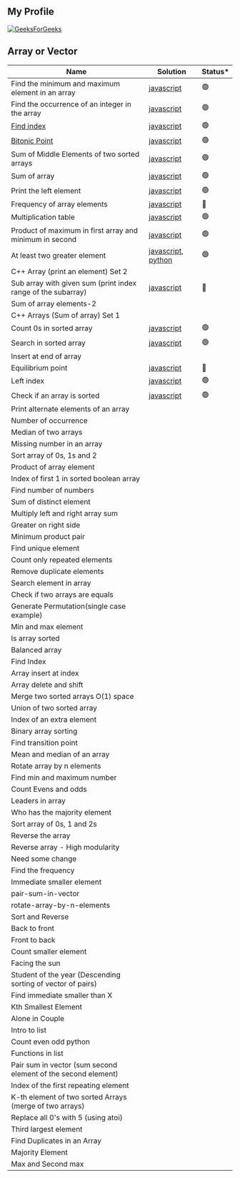 ## My Profile
[![GeeksForGeeks](https://img.shields.io/badge/GeeksforGeeks-gray?style=for-the-badge&logo=geeksforgeeks&logoColor=35914c)](https://www.geeksforgeeks.org/user/deryaantvgm7/)

## Array or Vector

| Name                                                           | Solution | Status* |
|----------------------------------------------------------------| -------- | ------- |
| Find the minimum and maximum element in an array                                                    |    [javascript](https://github.com/D-Antonelli/mentorship_with_davide/blob/main/javascript/min_and_max_in_array.js)           |  🟢   |
| Find the occurrence of an integer in the array                                                    |   [javascript](https://github.com/D-Antonelli/mentorship_with_davide/blob/main/javascript/find_the_frequency.js)              |  🟢   |
| [Find index](https://practice.geeksforgeeks.org/problems/find-index4752/1?page=1&difficulty[]=-2&status[]=unsolved&sortBy=submissions)                                                     |             [javascript](https://github.com/D-Antonelli/mentorship_with_davide/blob/main/javascript/find_index.js)   |  🟢   |
| [Bitonic Point](https://www.geeksforgeeks.org/problems/maximum-value-in-a-bitonic-array3001/1?page=1&company%5B%5D=Amazon&curated%5B%5D=8&sortBy=submissions)                                                  |              [javascript](https://github.com/D-Antonelli/mentorship_with_davide/blob/main/javascript/bitonic_point.js)  | 🟢 | 
| Sum of Middle Elements of two sorted arrays                    |   [javascript](https://github.com/D-Antonelli/mentorship_with_davide/blob/main/javascript/sum_of_middle_elements_of_two_sorted_arrays.js)             | 🟢 |
| Sum of array                                                    |   [javascript](https://github.com/D-Antonelli/mentorship_with_davide/blob/main/javascript/sum_of_array.js)             | 🟢 |
| Print the left element                                          |   [javascript](https://github.com/D-Antonelli/mentorship_with_davide/blob/main/javascript/find_the_left_over_element.js)             | 🟢 |
| Frequency of array elements                                     |    [javascript](https://github.com/D-Antonelli/mentorship_with_davide/blob/main/javascript/frequencies_of_limited_range_array_elements.js)          |   🔴     |
| Multiplication table                                            |   [javascript](https://github.com/D-Antonelli/mentorship_with_davide/blob/main/javascript/multiplication_table.js)             | 🟢 |
| Product of maximum in first array and minimum in second         |   [javascript](https://github.com/D-Antonelli/mentorship_with_davide/blob/main/javascript/max_and_min_product.js)             | 🟢 |
| At least two greater element                                    |   [javascript](https://github.com/D-Antonelli/mentorship_with_davide/blob/main/javascript/at_least_two_greater_elements.js), [python](https://github.com/D-Antonelli/mentorship_with_davide/blob/main/python/at_least_two_greater_elements.py)            | 🟢 |
| C++ Array (print an element) Set 2                              |             |        |
| Sub array with given sum (print index range of the subarray)    |    [javascript](https://github.com/D-Antonelli/mentorship_with_davide/blob/main/javascript/subarrays_with_given_sum.js)          |    🔴    |
| Sum of array elements-2                                         |             |        |
| C++ Arrays (Sum of array) Set 1                                 |             |        |
| Count 0s in sorted array                                        |   [javascript](https://github.com/D-Antonelli/mentorship_with_davide/blob/main/javascript/count_the_zeros.js)             | 🟢 |
| Search in sorted array                                          |   [javascript](https://github.com/D-Antonelli/mentorship_with_davide/blob/main/javascript/sorted_array_search.js)             | 🟢 |
| Insert at end of array                                          |             |        |
| Equilibrium point                                               |    [javascript](https://github.com/D-Antonelli/mentorship_with_davide/blob/main/javascript/equilibrium_point.js)          |    🔴    |
| Left index                                                      |   [javascript](https://github.com/D-Antonelli/mentorship_with_davide/blob/main/javascript/left_most_and_right_most_index.js)             | 🟢 |
| Check if an array is sorted                                     |   [javascript](https://github.com/D-Antonelli/mentorship_with_davide/blob/main/javascript/check_if_array_is_sorted.js)             | 🟢 |
| Print alternate elements of an array                            |             |        |
| Number of occurrence                                            |             |        |
| Median of two arrays                                            |             |        |
| Missing number in an array                                      |             |        |
| Sort array of 0s, 1s and 2                                      |             |        |
| Product of array element                                        |             |        |
| Index of first 1 in sorted boolean array                        |             |        |
| Find number of numbers                                          |             |        |
| Sum of distinct element                                         |             |        |
| Multiply left and right array sum                               |             |        |
| Greater on right side                                           |             |        |
| Minimum product pair                                            |             |        |
| Find unique element                                             |             |        |
| Count only repeated elements                                    |             |        |
| Remove duplicate elements                                       |             |        |
| Search element in array                                         |             |        |
| Check if two arrays are equals                                  |             |        |
| Generate Permutation(single case example)                       |             |        |
| Min and max element                                             |             |        |
| Is array sorted                                                 |             |        |
| Balanced array                                                  |             |        |
| Find Index                                                      |             |        |
| Array insert at index                                           |            |        |
| Array delete and shift                                          |             |        |
| Merge two sorted arrays O(1) space                              |             |        |
| Union of two sorted array                                       |             |        |
| Index of an extra element                                       |             |        |
| Binary array sorting                                            |             |        |
| Find transition point                                           |             |        |
| Mean and median of an array                                     |             |        |
| Rotate array by n elements                                      |             |        |
| Find min and maximum number                                     |             |        |
| Count Evens and odds                                            |             |        |
| Leaders in array                                                |             |        |
| Who has the majority element                                    |             |        |
| Sort array of 0s, 1 and 2s                                      |             |        |
| Reverse the array                                               |             |        |
| Reverse array - High modularity                                 |             |        |
| Need some change                                                |             |        |
| Find the frequency                                              |             |        |
| Immediate smaller element                                       |             |        |
| pair-sum-in-vector                                              |             |        |
| rotate-array-by-n-elements                                      |             |        |
| Sort and Reverse                                                |             |        |
| Back to front                                                   |             |        |
| Front to back                                                   |             |        |
| Count smaller element                                           |             |        |
| Facing the sun                                                  |             |        |
| Student of the year (Descending sorting of vector of pairs)     |             |        |
| Find immediate smaller than X                                   |             |        |
| Kth Smallest Element                                            |             |        |
| Alone in Couple                                                 |             |        |
| Intro to list                                                   |                |  |
| Count even odd python                                           |                |  |
| Functions in list                                               |                |  |
| Pair sum in vector (sum second element of the second element)   |             |        |
| Index of the first repeating element                            |             |        |
| K-th element of two sorted Arrays (merge of two arrays)         |             |        |
| Replace all 0's with 5 (using atoi)                             |             |        |
| Third largest element                                           |             |        |
| Find Duplicates in an Array                                     |             |        |
| Majority Element                                                |             |        |
| Max and Second max                                              |             |        |


